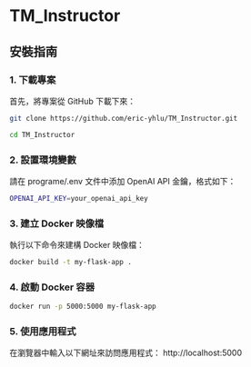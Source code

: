 # TM_Instructor

## 安裝指南

### 1. 下載專案
首先，將專案從 GitHub 下載下來：
```bash
git clone https://github.com/eric-yhlu/TM_Instructor.git
```
```bash
cd TM_Instructor
```
### 2. 設置環境變數
請在 programe/.env 文件中添加 OpenAI API 金鑰，格式如下：
```bash
OPENAI_API_KEY=your_openai_api_key
```
### 3. 建立 Docker 映像檔
執行以下命令來建構 Docker 映像檔：
```bash
docker build -t my-flask-app .
```
### 4. 啟動 Docker 容器
```bash
docker run -p 5000:5000 my-flask-app
```
### 5. 使用應用程式
在瀏覽器中輸入以下網址來訪問應用程式： http://localhost:5000

